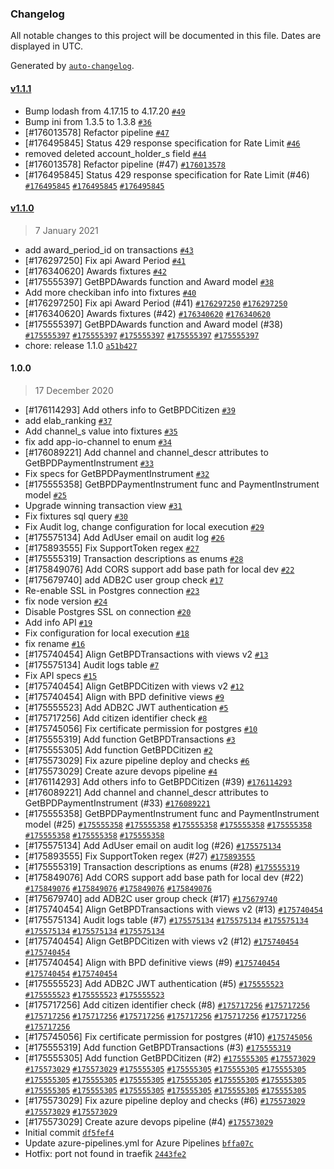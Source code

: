 ### Changelog

All notable changes to this project will be documented in this file. Dates are displayed in UTC.

Generated by [`auto-changelog`](https://github.com/CookPete/auto-changelog).

#### [v1.1.1](https://github.com/pagopa/io-functions-backoffice/compare/v1.1.0...v1.1.1)

- Bump lodash from 4.17.15 to 4.17.20 [`#49`](https://github.com/pagopa/io-functions-backoffice/pull/49)
- Bump ini from 1.3.5 to 1.3.8 [`#36`](https://github.com/pagopa/io-functions-backoffice/pull/36)
- [#176013578] Refactor pipeline [`#47`](https://github.com/pagopa/io-functions-backoffice/pull/47)
- [#176495845] Status 429 response specification for Rate Limit [`#46`](https://github.com/pagopa/io-functions-backoffice/pull/46)
- removed deleted account_holder_s field [`#44`](https://github.com/pagopa/io-functions-backoffice/pull/44)
- [#176013578] Refactor pipeline (#47) [`#176013578`](https://www.pivotaltracker.com/story/show/176013578)
- [#176495845] Status 429 response specification for Rate Limit (#46) [`#176495845`](https://www.pivotaltracker.com/story/show/176495845) [`#176495845`](https://www.pivotaltracker.com/story/show/176495845) [`#176495845`](https://www.pivotaltracker.com/story/show/176495845)

#### [v1.1.0](https://github.com/pagopa/io-functions-backoffice/compare/1.0.0...v1.1.0)

> 7 January 2021

- add award_period_id on transactions [`#43`](https://github.com/pagopa/io-functions-backoffice/pull/43)
- [#176297250] Fix api Award Period [`#41`](https://github.com/pagopa/io-functions-backoffice/pull/41)
- [#176340620] Awards fixtures [`#42`](https://github.com/pagopa/io-functions-backoffice/pull/42)
- [#175555397] GetBPDAwards function and Award model [`#38`](https://github.com/pagopa/io-functions-backoffice/pull/38)
- Add more checkiban info into fixtures [`#40`](https://github.com/pagopa/io-functions-backoffice/pull/40)
- [#176297250] Fix api Award Period (#41) [`#176297250`](https://www.pivotaltracker.com/story/show/176297250) [`#176297250`](https://www.pivotaltracker.com/story/show/176297250)
- [#176340620] Awards fixtures (#42) [`#176340620`](https://www.pivotaltracker.com/story/show/176340620) [`#176340620`](https://www.pivotaltracker.com/story/show/176340620)
- [#175555397] GetBPDAwards function and Award model (#38) [`#175555397`](https://www.pivotaltracker.com/story/show/175555397) [`#175555397`](https://www.pivotaltracker.com/story/show/175555397) [`#175555397`](https://www.pivotaltracker.com/story/show/175555397) [`#175555397`](https://www.pivotaltracker.com/story/show/175555397) [`#175555397`](https://www.pivotaltracker.com/story/show/175555397)
- chore: release 1.1.0 [`a51b427`](https://github.com/pagopa/io-functions-backoffice/commit/a51b4273fd3a789335a0b823814dd79a49b8408d)

#### 1.0.0

> 17 December 2020

- [#176114293] Add others info to GetBPDCitizen [`#39`](https://github.com/pagopa/io-functions-backoffice/pull/39)
- add elab_ranking [`#37`](https://github.com/pagopa/io-functions-backoffice/pull/37)
- Add channel_s value into fixtures [`#35`](https://github.com/pagopa/io-functions-backoffice/pull/35)
- fix add app-io-channel to enum [`#34`](https://github.com/pagopa/io-functions-backoffice/pull/34)
- [#176089221] Add channel and channel_descr attributes to GetBPDPaymentInstrument [`#33`](https://github.com/pagopa/io-functions-backoffice/pull/33)
- Fix specs for GetBPDPaymentInstrument [`#32`](https://github.com/pagopa/io-functions-backoffice/pull/32)
- [#175555358] GetBPDPaymentInstrument func and PaymentInstrument model [`#25`](https://github.com/pagopa/io-functions-backoffice/pull/25)
- Upgrade winning transaction view [`#31`](https://github.com/pagopa/io-functions-backoffice/pull/31)
- Fix fixtures sql query [`#30`](https://github.com/pagopa/io-functions-backoffice/pull/30)
- Fix Audit log, change configuration for local execution [`#29`](https://github.com/pagopa/io-functions-backoffice/pull/29)
- [#175575134] Add AdUser email on audit log [`#26`](https://github.com/pagopa/io-functions-backoffice/pull/26)
- [#175893555] Fix SupportToken regex [`#27`](https://github.com/pagopa/io-functions-backoffice/pull/27)
- [#175555319] Transaction descriptions as enums [`#28`](https://github.com/pagopa/io-functions-backoffice/pull/28)
- [#175849076] Add CORS support add base path for local dev [`#22`](https://github.com/pagopa/io-functions-backoffice/pull/22)
- [#175679740] add ADB2C user group check [`#17`](https://github.com/pagopa/io-functions-backoffice/pull/17)
- Re-enable SSL in Postgres connection [`#23`](https://github.com/pagopa/io-functions-backoffice/pull/23)
- fix node version [`#24`](https://github.com/pagopa/io-functions-backoffice/pull/24)
- Disable Postgres SSL on connection [`#20`](https://github.com/pagopa/io-functions-backoffice/pull/20)
- Add info API [`#19`](https://github.com/pagopa/io-functions-backoffice/pull/19)
- Fix configuration for local execution [`#18`](https://github.com/pagopa/io-functions-backoffice/pull/18)
- fix rename [`#16`](https://github.com/pagopa/io-functions-backoffice/pull/16)
- [#175740454] Align GetBPDTransactions with views v2 [`#13`](https://github.com/pagopa/io-functions-backoffice/pull/13)
- [#175575134] Audit logs table [`#7`](https://github.com/pagopa/io-functions-backoffice/pull/7)
- Fix API specs [`#15`](https://github.com/pagopa/io-functions-backoffice/pull/15)
- [#175740454] Align GetBPDCitizen with views v2 [`#12`](https://github.com/pagopa/io-functions-backoffice/pull/12)
- [#175740454] Align with BPD definitive views [`#9`](https://github.com/pagopa/io-functions-backoffice/pull/9)
- [#175555523] Add ADB2C JWT authentication [`#5`](https://github.com/pagopa/io-functions-backoffice/pull/5)
- [#175717256] Add citizen identifier check [`#8`](https://github.com/pagopa/io-functions-backoffice/pull/8)
- [#175745056] Fix certificate permission for postgres [`#10`](https://github.com/pagopa/io-functions-backoffice/pull/10)
- [#175555319] Add function GetBPDTransactions [`#3`](https://github.com/pagopa/io-functions-backoffice/pull/3)
- [#175555305] Add function GetBPDCitizen [`#2`](https://github.com/pagopa/io-functions-backoffice/pull/2)
- [#175573029] Fix azure pipeline deploy and checks [`#6`](https://github.com/pagopa/io-functions-backoffice/pull/6)
- [#175573029] Create azure devops pipeline [`#4`](https://github.com/pagopa/io-functions-backoffice/pull/4)
- [#176114293] Add others info to GetBPDCitizen (#39) [`#176114293`](https://www.pivotaltracker.com/story/show/176114293)
- [#176089221] Add channel and channel_descr attributes to GetBPDPaymentInstrument (#33) [`#176089221`](https://www.pivotaltracker.com/story/show/176089221)
- [#175555358] GetBPDPaymentInstrument func and PaymentInstrument model (#25) [`#175555358`](https://www.pivotaltracker.com/story/show/175555358) [`#175555358`](https://www.pivotaltracker.com/story/show/175555358) [`#175555358`](https://www.pivotaltracker.com/story/show/175555358) [`#175555358`](https://www.pivotaltracker.com/story/show/175555358) [`#175555358`](https://www.pivotaltracker.com/story/show/175555358) [`#175555358`](https://www.pivotaltracker.com/story/show/175555358) [`#175555358`](https://www.pivotaltracker.com/story/show/175555358) [`#175555358`](https://www.pivotaltracker.com/story/show/175555358)
- [#175575134] Add AdUser email on audit log (#26) [`#175575134`](https://www.pivotaltracker.com/story/show/175575134)
- [#175893555] Fix SupportToken regex (#27) [`#175893555`](https://www.pivotaltracker.com/story/show/175893555)
- [#175555319] Transaction descriptions as enums (#28) [`#175555319`](https://www.pivotaltracker.com/story/show/175555319)
- [#175849076] Add CORS support add base path for local dev (#22) [`#175849076`](https://www.pivotaltracker.com/story/show/175849076) [`#175849076`](https://www.pivotaltracker.com/story/show/175849076) [`#175849076`](https://www.pivotaltracker.com/story/show/175849076) [`#175849076`](https://www.pivotaltracker.com/story/show/175849076)
- [#175679740] add ADB2C user group check (#17) [`#175679740`](https://www.pivotaltracker.com/story/show/175679740)
- [#175740454] Align GetBPDTransactions with views v2 (#13) [`#175740454`](https://www.pivotaltracker.com/story/show/175740454)
- [#175575134] Audit logs table (#7) [`#175575134`](https://www.pivotaltracker.com/story/show/175575134) [`#175575134`](https://www.pivotaltracker.com/story/show/175575134) [`#175575134`](https://www.pivotaltracker.com/story/show/175575134) [`#175575134`](https://www.pivotaltracker.com/story/show/175575134) [`#175575134`](https://www.pivotaltracker.com/story/show/175575134) [`#175575134`](https://www.pivotaltracker.com/story/show/175575134)
- [#175740454] Align GetBPDCitizen with views v2 (#12) [`#175740454`](https://www.pivotaltracker.com/story/show/175740454) [`#175740454`](https://www.pivotaltracker.com/story/show/175740454)
- [#175740454] Align with BPD definitive views (#9) [`#175740454`](https://www.pivotaltracker.com/story/show/175740454) [`#175740454`](https://www.pivotaltracker.com/story/show/175740454) [`#175740454`](https://www.pivotaltracker.com/story/show/175740454)
- [#175555523] Add ADB2C JWT authentication (#5) [`#175555523`](https://www.pivotaltracker.com/story/show/175555523) [`#175555523`](https://www.pivotaltracker.com/story/show/175555523) [`#175555523`](https://www.pivotaltracker.com/story/show/175555523) [`#175555523`](https://www.pivotaltracker.com/story/show/175555523)
- [#175717256] Add citizen identifier check (#8) [`#175717256`](https://www.pivotaltracker.com/story/show/175717256) [`#175717256`](https://www.pivotaltracker.com/story/show/175717256) [`#175717256`](https://www.pivotaltracker.com/story/show/175717256) [`#175717256`](https://www.pivotaltracker.com/story/show/175717256) [`#175717256`](https://www.pivotaltracker.com/story/show/175717256) [`#175717256`](https://www.pivotaltracker.com/story/show/175717256) [`#175717256`](https://www.pivotaltracker.com/story/show/175717256) [`#175717256`](https://www.pivotaltracker.com/story/show/175717256) [`#175717256`](https://www.pivotaltracker.com/story/show/175717256)
- [#175745056] Fix certificate permission for postgres (#10) [`#175745056`](https://www.pivotaltracker.com/story/show/175745056)
- [#175555319] Add function GetBPDTransactions (#3) [`#175555319`](https://www.pivotaltracker.com/story/show/175555319)
- [#175555305] Add function GetBPDCitizen (#2) [`#175555305`](https://www.pivotaltracker.com/story/show/175555305) [`#175573029`](https://www.pivotaltracker.com/story/show/175573029) [`#175573029`](https://www.pivotaltracker.com/story/show/175573029) [`#175573029`](https://www.pivotaltracker.com/story/show/175573029) [`#175555305`](https://www.pivotaltracker.com/story/show/175555305) [`#175555305`](https://www.pivotaltracker.com/story/show/175555305) [`#175555305`](https://www.pivotaltracker.com/story/show/175555305) [`#175555305`](https://www.pivotaltracker.com/story/show/175555305) [`#175555305`](https://www.pivotaltracker.com/story/show/175555305) [`#175555305`](https://www.pivotaltracker.com/story/show/175555305) [`#175555305`](https://www.pivotaltracker.com/story/show/175555305) [`#175555305`](https://www.pivotaltracker.com/story/show/175555305) [`#175555305`](https://www.pivotaltracker.com/story/show/175555305) [`#175555305`](https://www.pivotaltracker.com/story/show/175555305) [`#175555305`](https://www.pivotaltracker.com/story/show/175555305) [`#175555305`](https://www.pivotaltracker.com/story/show/175555305) [`#175555305`](https://www.pivotaltracker.com/story/show/175555305) [`#175555305`](https://www.pivotaltracker.com/story/show/175555305) [`#175555305`](https://www.pivotaltracker.com/story/show/175555305) [`#175555305`](https://www.pivotaltracker.com/story/show/175555305)
- [#175573029] Fix azure pipeline deploy and checks (#6) [`#175573029`](https://www.pivotaltracker.com/story/show/175573029) [`#175573029`](https://www.pivotaltracker.com/story/show/175573029) [`#175573029`](https://www.pivotaltracker.com/story/show/175573029)
- [#175573029] Create azure devops pipeline (#4) [`#175573029`](https://www.pivotaltracker.com/story/show/175573029)
- Initial commit [`df5fef4`](https://github.com/pagopa/io-functions-backoffice/commit/df5fef4583c26d8c1d5a0a1b0c58bec671ce089b)
- Update azure-pipelines.yml for Azure Pipelines [`bffa07c`](https://github.com/pagopa/io-functions-backoffice/commit/bffa07c85b8fbac477a804dbce01a1c8f1443333)
- Hotfix: port not found in traefik [`2443fe2`](https://github.com/pagopa/io-functions-backoffice/commit/2443fe24f0acd875a3f66a0b6e2c5dc0319c5507)
